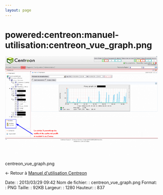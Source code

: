 ```yaml
---
layout: page
---
```


powered:centreon:manuel-utilisation:centreon\_vue\_graph.png
============================================================

[![centreon\_vue\_graph.png](../../../../assets/media/powered/centreon/manuel-utilisation/centreon_vue_graph.png@cache=&w=900&h=588 "centreon_vue_graph.png")](../../../../assets/media/powered/centreon/manuel-utilisation/centreon_vue_graph.png@cache= "Afficher le fichier original")

centreon\_vue\_graph.png

← Retour à [Manuel d'utilisation
Centreon](../../../../centreon/manuel-utilisation/start.html "centreon:manuel-utilisation:start")

Date:
:   2013/03/29 09:42
Nom de fichier:
:   centreon\_vue\_graph.png
Format:
:   PNG
Taille:
:   92KB
Largeur:
:   1280
Hauteur:
:   837

